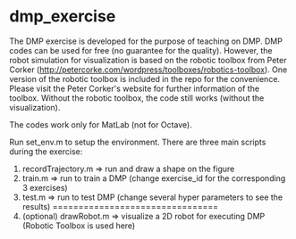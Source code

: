 # dmp_exercise

The DMP exercise is developed for the purpose of teaching on DMP. DMP codes can be used for free (no guarantee for the quality). However, the robot simulation for visualization is based on the robotic toolbox from Peter Corker (http://petercorke.com/wordpress/toolboxes/robotics-toolbox). One version of the robotic toolbox is included in the repo for the convenience. Please visit the Peter Corker's website for further information of the toolbox. Without the robotic toolbox, the code still works (without the visualization). 

The codes work only for MatLab (not for Octave).

Run set_env.m to setup the environment.
There are three main scripts during the exercise:
1) recordTrajectory.m => run and draw a shape on the figure
2) train.m => run to train a DMP (change exercise_id for the corresponding 3 exercises) 
3) test.m => run to test DMP (change several hyper parameters to see the results)
================================
4) (optional) drawRobot.m => visualize a 2D robot for executing DMP (Robotic Toolbox is used here)

